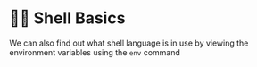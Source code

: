 # 🤹‍♂️ Shell Basics

We can also find out what shell language is in use by viewing the environment variables using the `env` command
